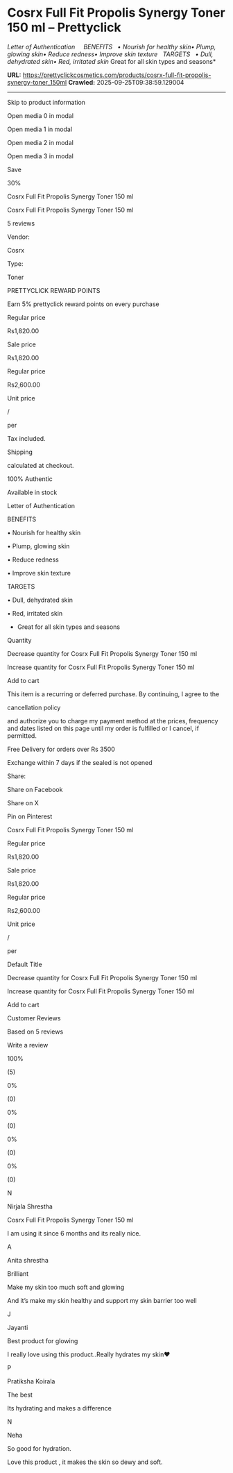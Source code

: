 # Cosrx Full Fit Propolis Synergy Toner 150 ml – Prettyclick

*Letter of Authentication     BENEFITS   • Nourish for healthy skin• Plump, glowing skin• Reduce redness• Improve skin texture   TARGETS   • Dull, dehydrated skin• Red, irritated skin* Great for all skin types and seasons*

**URL:** https://prettyclickcosmetics.com/products/cosrx-full-fit-propolis-synergy-toner_150ml
**Crawled:** 2025-09-25T09:38:59.129004

---

Skip to product information

Open media 0 in modal

Open media 1 in modal

Open media 2 in modal

Open media 3 in modal

Save

30%

Cosrx Full Fit Propolis Synergy Toner 150 ml

Cosrx Full Fit Propolis Synergy Toner 150 ml

5 reviews

Vendor:

Cosrx

Type:

Toner

PRETTYCLICK REWARD POINTS

Earn 5% prettyclick reward points on every purchase

Regular price

Rs1,820.00

Sale price

Rs1,820.00

Regular price

Rs2,600.00

Unit price

/

per

Tax included.

Shipping

calculated at checkout.

100% Authentic

Available in stock

Letter of Authentication

BENEFITS

• Nourish for healthy skin

• Plump, glowing skin

• Reduce redness

• Improve skin texture

TARGETS

• Dull, dehydrated skin

• Red, irritated skin

* Great for all skin types and seasons

Quantity

Decrease quantity for Cosrx Full Fit Propolis Synergy Toner 150 ml

Increase quantity for Cosrx Full Fit Propolis Synergy Toner 150 ml

Add to cart

This item is a recurring or deferred purchase. By continuing, I agree to the

cancellation policy

and authorize you to charge my payment method at the prices, frequency and dates listed on this page until my order is fulfilled or I cancel, if permitted.

Free Delivery for orders over Rs 3500

Exchange within 7 days if the sealed is not opened

Share:

Share on Facebook

Share on X

Pin on Pinterest

Cosrx Full Fit Propolis Synergy Toner 150 ml

Regular price

Rs1,820.00

Sale price

Rs1,820.00

Regular price

Rs2,600.00

Unit price

/

per

Default Title

Decrease quantity for Cosrx Full Fit Propolis Synergy Toner 150 ml

Increase quantity for Cosrx Full Fit Propolis Synergy Toner 150 ml

Add to cart

Customer Reviews

Based on 5 reviews

Write a review

100%

(5)

0%

(0)

0%

(0)

0%

(0)

0%

(0)

N

Nirjala Shrestha

Cosrx Full Fit Propolis Synergy Toner 150 ml

I am using it since 6 months and its really nice.

A

Anita shrestha

Brilliant

Make my skin too much soft and glowing

And it’s make my skin healthy and support my skin barrier too well

J

Jayanti

Best product for glowing

I really love using this product..Really hydrates my skin❤️

P

Pratiksha Koirala

The best

Its hydrating and makes a difference

N

Neha

So good for hydration.

Love this product , it makes the skin so dewy and soft.